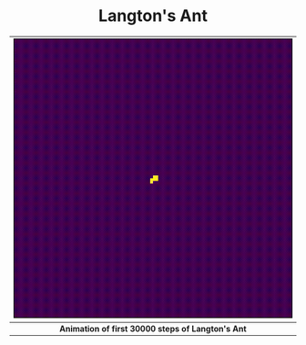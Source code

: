 <h1 align="center">Langton's Ant</h1>
 
![space-1.jpg](https://github.com/paramrathour/Scientific-Computing/blob/master/Cellular%20Automaton/Langton's%20Ant/Langton's%20Ant.gif) | 
|:--:| 
| **Animation of first 30000 steps of Langton's Ant** |```
